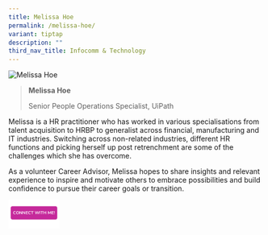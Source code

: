 ```yaml
---
title: Melissa Hoe
permalink: /melissa-hoe/
variant: tiptap
description: ""
third_nav_title: Infocomm & Technology
---
```

<blockquote>
<p></p>
</blockquote>
<div class="isomer-image-wrapper">
<img style="width: 40%;" height="auto" width="100%" alt="Melissa Hoe" src="https://res.cloudinary.com/glide/image/fetch/f_auto,w_1425,h_1425,c_lfill,g_faces/https%3A%2F%2Fstorage.googleapis.com%2Fglide-prod.appspot.com%2Fuploads-v2%2FoO3BVxu31BIejjDjpF2U%2Fpub%2FVmpBhuH9SHO9ZVpPrbrf.jpg">
</div>
<blockquote>
<p></p>
<p><strong>Melissa Hoe</strong>
</p>
<p>Senior People Operations Specialist, UiPath</p>
</blockquote>
<p></p>
<p>Melissa is a HR practitioner who has worked in various specialisations
from talent acquisition to HRBP to generalist across financial, manufacturing
and IT industries. Switching across non-related industries, different HR
functions and picking herself up post retrenchment are some of the challenges
which she has overcome.</p>
<p>As a volunteer Career Advisor, Melissa hopes to share insights and relevant
experience to inspire and motivate others to embrace possibilities and
build confidence to pursue their career goals or transition.</p>
<p></p><a class="isomer-image-wrapper" href="https://form.gov.sg/677f34ed7951970965a4d639"><img style="width: 20%;" height="auto" width="100%" alt="" src="/images/CONNECT_WITH_ME.png"></a>
<p></p>